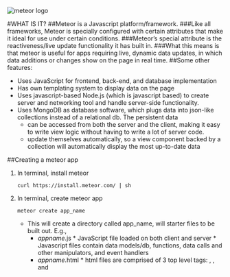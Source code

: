 ![meteor logo](https://cloud.githubusercontent.com/assets/15331966/13200943/e3ef3044-d82a-11e5-8a5e-34038bee257e.png)

#WHAT IS IT?
##Meteor is a Javascript platform/framework.
###Like all frameworks, Meteor is specially configured with certain attributes that make it ideal for use under certain conditions. 
###Meteor’s special attribute is the reactiveness/live update functionality it has built in.
###What this means is that meteor is useful for apps requiring live, dynamic data updates, in which data additions or changes show on the page in real time.
##Some other features:
* Uses JavaScript for frontend, back-end, and database implementation
* Has own templating system to display data on the page
* Uses javascript-based Node.js (which is javascript based) to create server and networking tool and handle server-side functionality.
* Uses MongoDB as database software, which plugs data into json-like collections instead of a relational db. The persistent data
    * can be accessed from both the server and the client, making it easy to write view logic without having to write a lot of server code.
    * update themselves automatically, so a view component backed by a collection will automatically display the most up-to-date data

##Creating a meteor app
1. In terminal, install meteor

    `curl https://install.meteor.com/ | sh`

2. In terminal, create meteor app

    `meteor create app_name`

    * This will create a directory called app_name, will starter files to be built out. E.g.,
        * _appname_.js
                * JavaScript file loaded on both client and server
                * Javascript files contain data models/db, functions, data calls and other manipulators, and event handlers
        * _appname_.html
                * html files are comprised of 3 top level tags: <head>, <body>, and <template>
                * <head> includes normal head elements title for the document, scripts, styles, meta information
                * <body> contains page contents. Displays data by referencing templates, as well as functions and event handlers defined elsewhere.
                        * Templates are referenced using {{> templatename}}
                        * Functions are referenced using {{funcitonname}}
                        * Event handlers are not referenced but obeyed
                * <template> contains instructions for handling, parsing data. E.g,
                        * How to display a kind of data, like what kind tags to enclose them in.
                        * When to display data using {{#if…}}{{/if}} and/or {{#unless…}}{{/unless}} conditionals
                        * How to loop through data using {{#ieach…}}{{/each}} loops
        * _appname_.css       # a CSS file to define your app's styles
        * .meteor                 # internal Meteor files
        * Folders
                * /client – for code running on client
                * /server – for code running on server, like data authorization, external services?
                * /public – for resources used by/on the client, like images, fonts
                * /private – for resources that should be unavailable to the client, like configuration, etc.
3. For added functionality, can add packages provided by meteor. E.g,

                `cd into app_name`

                meteor add udondan:googlefonts  ⇒ fonts
                meteor add fourseven:scss ⇒ scss
                meteor add mrt:moment ⇒ format dates
                meteor add accounts-password ⇒ for user and user id functionality
                meteor add accounts-ui ⇒ to directly use a template with a proper login and registration form
                meteor add accounts-twitter ⇒ for twitter login option. Requires that you create and app at apps.twitter.com

##How chit-chat works
_In the client folder:_

###_model_.js

        `Messages = new Mongo.Collection('messages');`


###_client_.js

        `if (Meteor.isClient) {    // is this a helper if nested in if statement? Yes
          Template.messages.helpers({
            messages: function() {
            return Messages.find({}, { sort: { time: -1}});
          }
        });

          // this function for the input tag and submit button. 
          Template.input.events = {       //is event handler?
            'click #submit' : function (event) {  // click on element with ‘submit’ id
              var name = document.getElementById('name');   //define element with ‘name’ id as name var
              // var name = 'Anonymous';
              var message = document.getElementById('message'); //define element with ‘message’ id as var message

          //If the value of the message is not empty then insert the values into DB
            if (message.value != '') {  // if message value is not empty
              Messages.insert({  // insert into Message as
                name: name.value,  // name = value for name
                message: message.value,  // message = value for message
                time: Date.now(),  // time = value for time
            });

            //clears out input fields
            document.getElementById('message').value = '';  
            message.value = '';   //define element with ‘message’ id as ‘ ‘
            document.getElementById('name').value = '';
            name.value = ''; //define element with ‘name’ id as ‘ ‘
            }
          }
        }
      }`

###_client_.html

        `<!-- There is no need for HTML tags. Meteor adds them for you.  -->
        <head>
            <meta charset="utf-8">
            <meta http-equiv="X-UA-Compatible" content="IE=edge">
            <title></title>
        </head>

        <!-- placeholders for the templates with the coordinating names -->
        <body>  
          <h1>Chatapp</h1>
          {{> welcome }}
          {{> input }}
          {{> messages }}
        </body>

        <!-- templates can be saved in html files with the same name as the template tag -->
        <template name="welcome"> #defining how to display welcome message.
          <p>
            Let's chat.
          </p>
        </template>

        <template name="messages"> #defining how to display messages
          {{#each messages}}  #using each loop to apply display format to each message.
            <strong>{{name}}:</strong> {{message}}<br>
          {{/each}}
        </template>

        <template name="input"> #defining how to display input form.
          <p>Name: <input type="text" id="name"></p>
          <p>Message: <input type="text" id="message"></p>
          <button  type="submit" id="submit">Submit</button>
          <br>

        </template>`

###_client_.css

        `html {
           padding: 10px;
           font-family: Verdana, sans-serif;
        }

        .login-buttons-dropdown-align-right {
           float: right;
        }`

